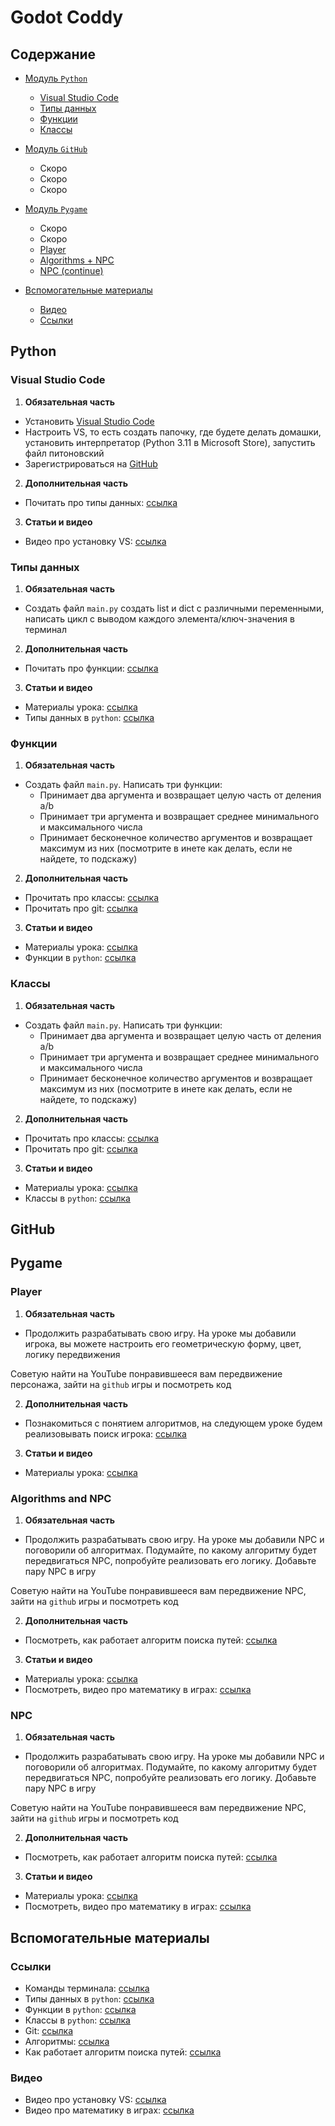 # Godot Coddy

## Содержание
- [Модуль `Python`](#python)
	- [Visual Studio Code](#visual-studio-code)
	- [Типы данных](#типы-данных)
	- [Функции](#функции)
	- [Классы](#классы)

- [Модуль `GitHub`](#github)
	- Скоро
	- Скоро
	- Скоро

- [Модуль `Pygame`](#pygame)
	- Скоро
	- Скоро
	- [Player](#player)
	- [Algorithms + NPC](#algorithms-and-npc)
	- [NPC (continue)](#npc)
- [Вспомогательные материалы](#вспомогательные-материалы)
	- [Видео](#видео)
	- [Ссылки](#ссылки)

## Python

### Visual Studio Code

1. **Обязательная часть**

- Установить [Visual Studio Code](https://visualstudio.microsoft.com/ru/downloads/)
- Настроить VS, то есть создать папочку, где будете делать домашки, установить интерпретатор (Python 3.11 в Microsoft Store), запустить файл питоновский
- Зарегистрироваться на [GitHub](https://github.com/)

2. **Дополнительная часть**

- Почитать про типы данных: [ссылка]( https://proglib.io/p/samouchitel-po-python-dlya-nachinayushchih-chast-3-tipy-dannyh-preobrazovanie-i-bazovye-operacii-2022-10-14)

3. **Статьи и видео**

- Видео про установку VS: [ссылка](https://www.youtube.com/watch?v=ryosJYNOTjI)

### Типы данных

1. **Обязательная часть**

- Создать файл `main.py` создать list и dict с различными переменными, написать цикл с выводом каждого элемента/ключ-значения в терминал

2. **Дополнительная часть**

- Почитать про функции: [ссылка](https://pythonworld.ru/tipy-dannyx-v-python/vse-o-funkciyax-i-ix-argumentax.html)

3. **Статьи и видео**

- Материалы урока: [ссылка]()
- Типы данных в `python`: [ссылка]( https://proglib.io/p/samouchitel-po-python-dlya-nachinayushchih-chast-3-tipy-dannyh-preobrazovanie-i-bazovye-operacii-2022-10-14)

### Функции

1. **Обязательная часть**

- Создать файл `main.py`. Написать три функции:
	- Принимает два аргумента и возвращает целую часть от деления a/b 
	- Принимает три аргумента и возвращает среднее минимального и максимального числа
	- Принимает бесконечное количество аргументов и возвращает максимум из них (посмотрите в инете как делать, если не найдете, то подскажу)

2. **Дополнительная часть**

- Прочитать про классы: [ссылка](https://python-scripts.com/python-class)
- Прочитать про git: [ссылка](https://habr.com/ru/articles/541258/)

3. **Статьи и видео**

- Материалы урока: [ссылка]()
- Функции в `python`: [ссылка](https://pythonworld.ru/tipy-dannyx-v-python/vse-o-funkciyax-i-ix-argumentax.html)

### Классы

1. **Обязательная часть**

- Создать файл `main.py`. Написать три функции:
	- Принимает два аргумента и возвращает целую часть от деления a/b 
	- Принимает три аргумента и возвращает среднее минимального и максимального числа
	- Принимает бесконечное количество аргументов и возвращает максимум из них (посмотрите в инете как делать, если не найдете, то подскажу)

2. **Дополнительная часть**

- Прочитать про классы: [ссылка](https://python-scripts.com/python-class)
- Прочитать про git: [ссылка](https://habr.com/ru/articles/541258/)

3. **Статьи и видео**

- Материалы урока: [ссылка]()
- Классы в `python`: [ссылка](https://python-scripts.com/python-class)

## GitHub

## Pygame

### Player

1. **Обязательная часть**

- Продолжить разрабатывать свою игру. На уроке мы добавили игрока, вы можете настроить его геометрическую форму, цвет, логику передвижения

Советую найти на YouTube понравившееся вам передвижение персонажа, зайти на `github` игры и посмотреть код

2. **Дополнительная часть**

- Познакомиться с понятием алгоритмов, на следующем уроке будем реализовывать поиск игрока: [ссылка](https://blog.skillfactory.ru/glossary/algoritm/#:~:text=%D0%90%D0%BB%D0%B3%D0%BE%D1%80%D0%B8%D1%82%D0%BC%20%E2%80%94%20%D1%8D%D1%82%D0%BE%20%D1%87%D0%B5%D1%82%D0%BA%D0%B0%D1%8F%20%D0%BF%D0%BE%D1%81%D0%BB%D0%B5%D0%B4%D0%BE%D0%B2%D0%B0%D1%82%D0%B5%D0%BB%D1%8C%D0%BD%D0%BE%D1%81%D1%82%D1%8C%20%D0%B4%D0%B5%D0%B9%D1%81%D1%82%D0%B2%D0%B8%D0%B9,%D0%B4%D0%BB%D1%8F%20%D1%80%D0%B5%D1%88%D0%B5%D0%BD%D0%B8%D1%8F%20%D0%B7%D0%B0%D0%B4%D0%B0%D1%87%D0%B8%20%D1%8D%D1%84%D1%84%D0%B5%D0%BA%D1%82%D0%B8%D0%B2%D0%BD%D1%8B%D0%BC%20%D1%81%D0%BF%D0%BE%D1%81%D0%BE%D0%B1%D0%BE%D0%BC.)

3. **Статьи и видео**
- Материалы урока: [ссылка]()

### Algorithms and NPC

1. **Обязательная часть**

- Продолжить разрабатывать свою игру. На уроке мы добавили NPC и поговорили об алгоритмах. Подумайте, по какому алгоритму будет передвигаться NPC, попробуйте реализовать его логику. Добавьте пару NPC в игру

Советую найти на YouTube понравившееся вам передвижение NPC, зайти на `github` игры и посмотреть код

2. **Дополнительная часть**

- Посмотреть, как работает алгоритм поиска путей: [ссылка](https://www.youtube.com/watch?v=gCclsviUeUk)

3. **Статьи и видео**

- Материалы урока: [ссылка]()
- Посмотреть, видео про математику в играх: [ссылка](https://www.youtube.com/watch?v=yecPG74pU8o)


### NPC

1. **Обязательная часть**

- Продолжить разрабатывать свою игру. На уроке мы добавили NPC и поговорили об алгоритмах. Подумайте, по какому алгоритму будет передвигаться NPC, попробуйте реализовать его логику. Добавьте пару NPC в игру

Советую найти на YouTube понравившееся вам передвижение NPC, зайти на `github` игры и посмотреть код

2. **Дополнительная часть**

- Посмотреть, как работает алгоритм поиска путей: [ссылка](https://www.youtube.com/watch?v=gCclsviUeUk)

3. **Статьи и видео**
- Материалы урока: [ссылка]()
- Посмотреть, видео про математику в играх: [ссылка](https://www.youtube.com/watch?v=yecPG74pU8o)

## Вспомогательные материалы

### Ссылки
- Команды терминала: [ссылка]()
- Типы данных в `python`: [ссылка]( https://proglib.io/p/samouchitel-po-python-dlya-nachinayushchih-chast-3-tipy-dannyh-preobrazovanie-i-bazovye-operacii-2022-10-14)
- Функции в `python`: [ссылка](https://pythonworld.ru/tipy-dannyx-v-python/vse-o-funkciyax-i-ix-argumentax.html)
- Классы в `python`: [ссылка](https://python-scripts.com/python-class)
- Git: [ссылка](https://habr.com/ru/articles/541258/)
- Алгоритмы: [ссылка](https://blog.skillfactory.ru/glossary/algoritm/#:~:text=%D0%90%D0%BB%D0%B3%D0%BE%D1%80%D0%B8%D1%82%D0%BC%20%E2%80%94%20%D1%8D%D1%82%D0%BE%20%D1%87%D0%B5%D1%82%D0%BA%D0%B0%D1%8F%20%D0%BF%D0%BE%D1%81%D0%BB%D0%B5%D0%B4%D0%BE%D0%B2%D0%B0%D1%82%D0%B5%D0%BB%D1%8C%D0%BD%D0%BE%D1%81%D1%82%D1%8C%20%D0%B4%D0%B5%D0%B9%D1%81%D1%82%D0%B2%D0%B8%D0%B9,%D0%B4%D0%BB%D1%8F%20%D1%80%D0%B5%D1%88%D0%B5%D0%BD%D0%B8%D1%8F%20%D0%B7%D0%B0%D0%B4%D0%B0%D1%87%D0%B8%20%D1%8D%D1%84%D1%84%D0%B5%D0%BA%D1%82%D0%B8%D0%B2%D0%BD%D1%8B%D0%BC%20%D1%81%D0%BF%D0%BE%D1%81%D0%BE%D0%B1%D0%BE%D0%BC.)
- Как работает алгоритм поиска путей: [ссылка](https://www.youtube.com/watch?v=gCclsviUeUk)

### Видео
- Видео про установку VS: [ссылка](https://www.youtube.com/watch?v=ryosJYNOTjI)
- Видео про математику в играх: [ссылка](https://www.youtube.com/watch?v=yecPG74pU8o)


